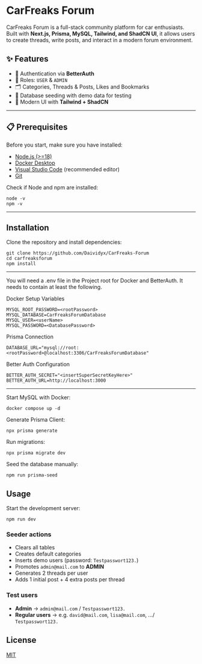 # CarFreaks Forum

CarFreaks Forum is a full-stack community platform for car enthusiasts.  
Built with **Next.js, Prisma, MySQL, Tailwind, and ShadCN UI**, it allows users to create threads, write posts, and interact in a modern forum environment.

## ✨ Features

- 🔐 Authentication via **BetterAuth**
- 👥 Roles: `USER` & `ADMIN`
- 🗂️ Categories, Threads & Posts, Likes and Bookmarks
- 🌱 Database seeding with demo data for testing
- 🎨 Modern UI with **Tailwind + ShadCN**

---

## 📋 Prerequisites

Before you start, make sure you have installed:

- [Node.js (>=18)](https://nodejs.org/)
- [Docker Desktop](https://www.docker.com/products/docker-desktop/)
- [Visual Studio Code](https://code.visualstudio.com/) (recommended editor)
- [Git](https://git-scm.com/)

Check if Node and npm are installed:

    node -v
    npm -v

---

## Installation

Clone the repository and install dependencies:

    git clone https://github.com/Daividyx/CarFreaks-Forum
    cd carfreaksforum
    npm install

---

You will need a .env file in the Project root for Docker and BetterAuth.
It needs to contain at least the following.

Docker Setup Variables

    MYSQL_ROOT_PASSWORD=<rootPassword>
    MYSQL_DATABASE=CarFreaksForumDatabase
    MYSQL_USER=<userName>
    MYSQL_PASSWORD=<DatabasePassword>

Prisma Connection

    DATABASE_URL="mysql://root:<rootPassword>@localhost:3306/CarFreaksForumDatabase"

Better Auth Configuration

    BETTER_AUTH_SECRET="<insertSuperSecretKeyHere>"
    BETTER_AUTH_URL=http://localhost:3000

---

Start MySQL with Docker:

    docker compose up -d

Generate Prisma Client:

    npx prisma generate

Run migrations:

    npx prisma migrate dev

Seed the database manually:

    npm run prisma-seed

## Usage

Start the development server:

    npm run dev

### Seeder actions

- Clears all tables
- Creates default categories
- Inserts demo users (password: `Testpasswort123.`)
- Promotes `admin@mail.com` to **ADMIN**
- Generates 2 threads per user
- Adds 1 initial post + 4 extra posts per thread

### Test users

- **Admin** → `admin@mail.com` / `Testpasswort123.`
- **Regular users** → e.g. `david@mail.com`, `lisa@mail.com`, .../ `Testpasswort123.`

## License

[MIT](https://choosealicense.com/licenses/mit/)
